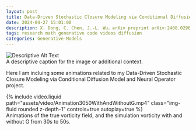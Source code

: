 ```yaml
---
layout: post
title: Data-Driven Stochastic Closure Modeling via Conditional Diffusion Model and Neural Operator
date: 2024-04-27 15:01:00
description: X. Dong, C. Chen, J.-L. Wu，arXiv preprint arXiv:2408.02965
tags: research math generative code videos diffusion
categories: Generative-Models
---
```

<div class="row mt-3">
    <div class="col-12 mt-3 mt-md-0">
        <img src="assets/img/posts/2024-04-27-project-videos/Schematic.jpg" class="img-fluid rounded z-depth-1" alt="Descriptive Alt Text">
        <div class="caption">
            A descriptive caption for the image or additional context. <br>
        </div>
    </div>
</div>

Here I am incluing some animations related to my Data-Driven Stochastic Closure Modeling via Conditional Diffusion Model 
and Neural Operator project. 

<div class="row mt-3">
    <div class="col-12 mt-3 mt-md-0">
        {% include video.liquid path="assets/video/Animation3050WithAndWithoutG.mp4" class="img-fluid rounded z-depth-1" controls=true autoplay=true %}
        <div class="caption">
            Animations of the true vorticity field, and the simulation vorticity with and without G  from 30s to 50s. <br>
        </div>
    </div>
</div>

<!-- [//]: # (<div class="row mt-3">)

[//]: # (    <div class="col-12 mt-3 mt-md-0">)

[//]: # (        {% include video.liquid path="assets/video/Animation3050Final.mp4" class="img-fluid rounded z-depth-1" controls=true %})

[//]: # (        <div class="caption">)

[//]: # (            Animations of the true vorticity field and simulated vorticity field from 30s to 50s. <br>)

[//]: # (            Left: true vorticity. Right: simulated vorticity.)

[//]: # (        </div>)

[//]: # (    </div>)

[//]: # (</div>) -->

